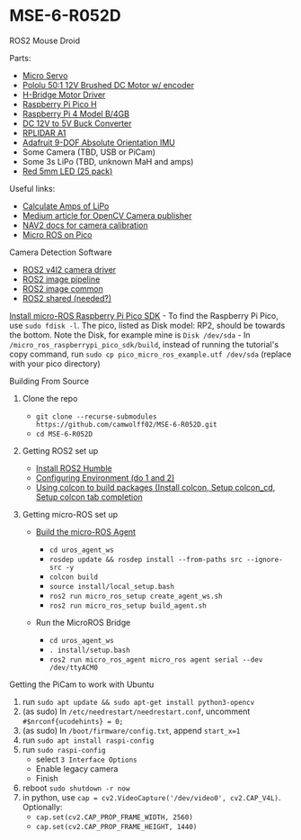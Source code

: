 # MSE-6-R052D
ROS2 Mouse Droid

Parts:
- [Micro Servo](https://www.pishop.us/product/micro-servo-sg92r/)
- [Pololu 50:1 12V Brushed DC Motor w/ encoder](https://www.pololu.com/product/4753)
- [H-Bridge Motor Driver](https://www.pishop.us/product/hw-095a-l298-stepper-motor-driver-module-dc-dual-h-bridge/)
- [Raspberry Pi Pico H](https://www.pishop.us/product/raspberry-pi-pico-h-pre-soldered-headers/)
- [Raspberry Pi 4 Model B/4GB](https://www.pishop.us/product/raspberry-pi-4-model-b-4gb/)
- [DC 12V to 5V Buck Converter](https://www.pishop.us/product/dc-dc-12v-to-3-3v-5v-12v-power-module-multi-output-voltage-conversion/)
- [RPLIDAR A1](https://www.adafruit.com/product/4010)
- [Adafruit 9-DOF Absolute Orientation IMU](https://www.pishop.us/product/adafruit-9-dof-absolute-orientation-imu-fusion-breakout-bno055/)
- Some Camera (TBD, USB or PiCam)
- Some 3s LiPo (TBD, unknown MaH and amps)
- [Red 5mm LED (25 pack)](https://www.pishop.us/product/super-bright-red-5mm-led-25-pack/)









Useful links:
- [Calculate Amps of LiPo](https://www.rogershobbycenter.com/lipoguide/)
- [Medium article for OpenCV Camera publisher](https://jeffzzq.medium.com/ros2-image-pipeline-tutorial-3b18903e7329)
- [NAV2 docs for camera calibration](https://navigation.ros.org/tutorials/docs/camera_calibration.html)
- [Micro ROS on Pico](https://www.youtube.com/watch?v=2dGCcT9rxso)


Camera Detection Software
- [ROS2 v4l2 camera driver](https://github.com/tier4/ros2_v4l2_camera)
- [ROS2 image pipeline](https://github.com/ros-perception/image_pipeline/tree/humble)
- [ROS2 image common](https://github.com/ros-perception/image_common/tree/humble)
- [ROS2 shared (needed?)](https://github.com/ptrmu/ros2_shared)

[Install micro-ROS Raspberry Pi Pico SDK](https://github.com/micro-ROS/micro_ros_raspberrypi_pico_sdk/tree/humble)
      - To find the Raspberry Pi Pico, use `sudo fdisk -l`. The pico, listed as Disk model: RP2, should be towards the bottom. Note the Disk, for example mine is `Disk /dev/sda`
      - In `/micro_ros_raspberrypi_pico_sdk/build`, instead of running the tutorial's copy command, run `sudo cp pico_micro_ros_example.utf /dev/sda` (replace with your pico directory)



Building From Source
1. Clone the repo
      - `git clone --recurse-submodules https://github.com/camwolff02/MSE-6-R052D.git`
      - `cd MSE-6-R052D`

2. Getting ROS2 set up
      - [Install ROS2 Humble](https://docs.ros.org/en/humble/Installation/Ubuntu-Install-Debians.html)
      - [Configuring Environment (do 1 and 2)](https://docs.ros.org/en/humble/Tutorials/Beginner-CLI-Tools/Configuring-ROS2-Environment.html)
      - [Using colcon to build packages (Install colcon, Setup colcon_cd, Setup colcon tab completion](https://docs.ros.org/en/humble/Tutorials/Beginner-Client-Libraries/Colcon-Tutorial.html#)

3. Getting micro-ROS set up
      - [Build the micro-ROS Agent](https://github.com/micro-ROS/micro_ros_setup/tree/humble#building)
        - `cd uros_agent_ws`
        - `rosdep update && rosdep install --from-paths src --ignore-src -y`
        - `colcon build`
        - `source install/local_setup.bash`
        - `ros2 run micro_ros_setup create_agent_ws.sh`
        - `ros2 run micro_ros_setup build_agent.sh`
      
      - Run the MicroROS Bridge
        - `cd uros_agent_ws`
        - `. install/setup.bash`
        - `ros2 run micro_ros_agent micro_ros agent serial --dev /dev/ttyACM0`

<VERIFIED AND WORKING UP TO THIS POINT>

Getting the PiCam to work with Ubuntu
1. run `sudo apt update && sudo apt-get install python3-opencv`
2. (as sudo) In `/etc/needrestart/needrestart.conf`, uncomment `#$nrconf{ucodehints} = 0;`
3. (as sudo) In `/boot/firmware/config.txt`, append `start_x=1`
4. run `sudo apt install raspi-config`
5. run `sudo raspi-config`
      - select `3 Interface Options`
      - Enable legacy camera
      - Finish
6. reboot `sudo shutdown -r now`
7. in python, use `cap = cv2.VideoCapture('/dev/video0', cv2.CAP_V4L)`. Optionally:
    - `cap.set(cv2.CAP_PROP_FRAME_WIDTH, 2560)`
    - `cap.set(cv2.CAP_PROP_FRAME_HEIGHT, 1440)`
